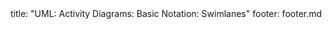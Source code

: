 <frontmatter>
title: "UML: Activity Diagrams: Basic Notation: Swimlanes"
footer: footer.md
</frontmatter>

<include src="unit-inPage-asFlat.md" boilerplate />